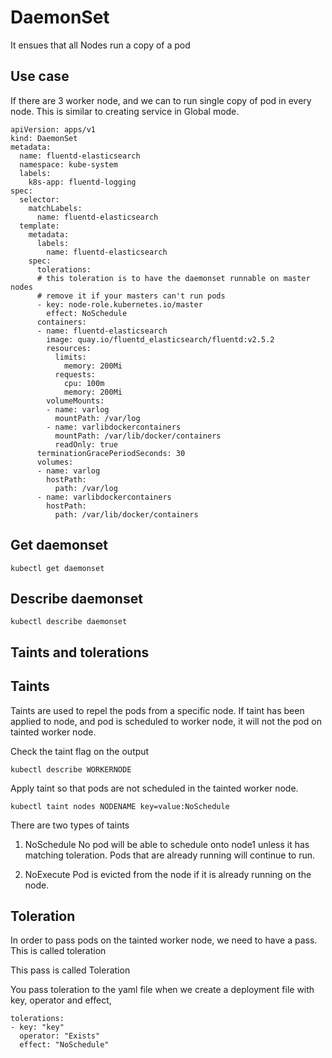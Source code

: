 # DaemonSet

It ensues that all Nodes run a copy of a pod

## Use case 

If there are 3 worker node, and we can to run single copy of pod in every node. This is similar to creating service in Global mode.

```
apiVersion: apps/v1
kind: DaemonSet
metadata:
  name: fluentd-elasticsearch
  namespace: kube-system
  labels:
    k8s-app: fluentd-logging
spec:
  selector:
    matchLabels:
      name: fluentd-elasticsearch
  template:
    metadata:
      labels:
        name: fluentd-elasticsearch
    spec:
      tolerations:
      # this toleration is to have the daemonset runnable on master nodes
      # remove it if your masters can't run pods
      - key: node-role.kubernetes.io/master
        effect: NoSchedule
      containers:
      - name: fluentd-elasticsearch
        image: quay.io/fluentd_elasticsearch/fluentd:v2.5.2
        resources:
          limits:
            memory: 200Mi
          requests:
            cpu: 100m
            memory: 200Mi
        volumeMounts:
        - name: varlog
          mountPath: /var/log
        - name: varlibdockercontainers
          mountPath: /var/lib/docker/containers
          readOnly: true
      terminationGracePeriodSeconds: 30
      volumes:
      - name: varlog
        hostPath:
          path: /var/log
      - name: varlibdockercontainers
        hostPath:
          path: /var/lib/docker/containers
```

## Get daemonset

```
kubectl get daemonset
```

## Describe daemonset
```
kubectl describe daemonset
```

## Taints and tolerations

## Taints

Taints are used to repel the pods from a specific node. If taint has been applied to node, and pod is scheduled to worker node, it will not the pod on tainted worker node.


Check the taint flag on the output

```
kubectl describe WORKERNODE
```

Apply taint so that pods are not scheduled in the tainted worker node.
```
kubectl taint nodes NODENAME key=value:NoSchedule
```

There are two types of taints
1. NoSchedule
	No pod will be able to schedule onto node1 unless it has matching toleration. Pods that are already running will continue to run.

2. NoExecute
	Pod is evicted from the node if it is already running on the node.

## Toleration

In order to pass pods on the tainted worker node, we need to have a pass. This is called toleration

This pass is called Toleration

You pass toleration to the yaml file when we create a deployment file with key, operator and effect,
```
tolerations:
- key: "key"
  operator: "Exists"
  effect: "NoSchedule"
```